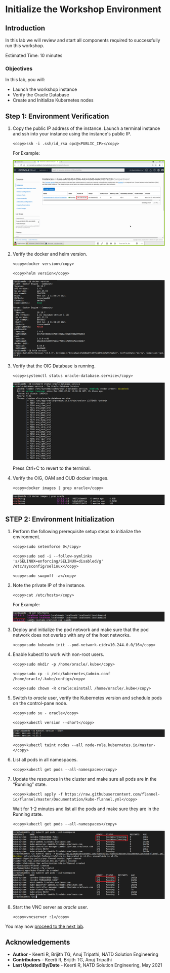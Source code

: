 # Initialize the Workshop Environment

## Introduction

In this lab we will review and start all components required to successfully run this workshop.

Estimated Time: 10 minutes

### Objectives <optional>

In this lab, you will:
* Launch the workshop instance
* Verify the Oracle Database
* Create and Initialize Kubernetes nodes

## **Step 1**: Environment Verification

1. Copy the public IP address of the instance. Launch a terminal instance and ssh into your instance using the instance's public IP.

	```
	<copy>ssh -i .ssh/id_rsa opc@<PUBLIC_IP></copy>
	```

	For Example:

	![](images/0-ip.png)

2. Verify the docker and helm version.

	```
	<copy>docker version</copy>
	```

	```
	<copy>helm version</copy>
	```

	![](images/1-versions.png)

4. Verify that the OIG Database is running.

	```
	<copy>systemctl status oracle-database.service</copy>
	```

	![](images/2-db.png)

	Press Ctrl+C to revert to the terminal.

5. Verify the OIG, OAM and OUD docker images.

	```
	<copy>docker images | grep oracle</copy>
	```

	![](images/3-dockerimages.png)

## **STEP 2:** Environment Initialization

1. Perform the following prerequisite setup steps to initialize the environment.

	```
	<copy>sudo setenforce 0</copy>
	```

	```
	<copy>sudo sed -i --follow-symlinks 's/SELINUX=enforcing/SELINUX=disabled/g' /etc/sysconfig/selinux</copy>
	```

	```
	<copy>sudo swapoff -a</copy>
	```

2. Note the private IP of the instance.

	```
	<copy>cat /etc/hosts</copy>
	```
	For Example:

	![](images/4-ip.png)

3. Deploy and initialize the pod network and make sure that the pod network does not overlap with any of the host networks.

	```
	<copy>sudo kubeadm init --pod-network-cidr=10.244.0.0/16</copy>
	```

4. Enable kubectl to work with non-root users.

	```
	<copy>sudo mkdir -p /home/oracle/.kube</copy>
	```

	```
	<copy>sudo cp -i /etc/kubernetes/admin.conf /home/oracle/.kube/config</copy>
	```

	```
	<copy>sudo chown -R oracle:oinstall /home/oracle/.kube</copy>
	```

5. Switch to *oracle* user, verify the Kubernetes version and schedule pods on the control-pane node.

	```
	<copy>sudo su - oracle</copy>
	```

	```
	<copy>kubectl version --short</copy>
	```

	![](images/5-kube.png)

	```
	<copy>kubectl taint nodes --all node-role.kubernetes.io/master-</copy>
	```

6. List all pods in all namespaces.

	```
	<copy>kubectl get pods --all-namespaces</copy>
	```

7. Update the resources in the cluster and make sure all pods are in the “Running” state.

	```
	<copy>kubectl apply -f https://raw.githubusercontent.com/flannel-io/flannel/master/Documentation/kube-flannel.yml</copy>
	```

	Wait for 1-2 minutes and list all the pods and make sure they are in the Running state.

	```
	<copy>kubectl get pods --all-namespaces</copy>
	```

	![](images/6-pod.png)


8. Start the VNC server as *oracle* user.

	```
	<copy>vncserver :1</copy>
	```

You may now [proceed to the next lab](#next).


## Acknowledgements
* **Author** - Keerti R, Brijith TG, Anuj Tripathi, NATD Solution Engineering
* **Contributors** -  Keerti R, Brijith TG, Anuj Tripathi
* **Last Updated By/Date** - Keerti R, NATD Solution Engineering, May 2021
